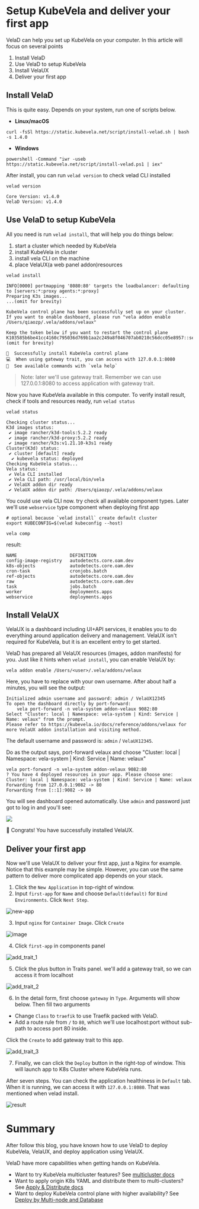 # Setup KubeVela and deliver your first app

VelaD can help you set up KubeVela on your computer. In this article will focus on several points

1. Install VelaD
2. Use VelaD to setup KubeVela
3. Install VelaUX
4. Deliver your first app

## Install VelaD

This is quite easy. Depends on your system, run one of scripts below.

- **Linux/macOS**
```shell
curl -fsSl https://static.kubevela.net/script/install-velad.sh | bash -s 1.4.0
```

- **Windows**
```shell
powershell -Command "iwr -useb https://static.kubevela.net/script/install-velad.ps1 | iex"
```

After install, you can run `velad version` to check velad CLI installed

```shell
velad version
```
```text
Core Version: v1.4.0
VelaD Version: v1.4.0
```

## Use VelaD to setup KubeVela

All you need is run `velad install`, that will help you do things below:

1. start a cluster which needed by KubeVela
2. install KubeVela in cluster
3. install vela CLI on the machine
4. place VelaUX(a web panel addon)resources

```shell
velad install
```
```text
INFO[0000] portmapping '8080:80' targets the loadbalancer: defaulting to [servers:*:proxy agents:*:proxy] 
Preparing K3s images...
...(omit for brevity)

KubeVela control plane has been successfully set up on your cluster.
If you want to enable dashboard, please run "vela addon enable /Users/qiaozp/.vela/addons/velaux"

Keep the token below if you want to restart the control plane
K103585b6be41cc4160c795036d769b1aa2c249a8f046707ab0210c56dcc05e8957::server:kOcAPpOXfVfBbrMBinan..(omit for brevity)

🚀  Successfully install KubeVela control plane
💻  When using gateway trait, you can access with 127.0.0.1:8080
🔭  See available commands with `vela help`
```

> Note: later we'll use gateway trait. Remember we can use 127.0.0.1:8080 to access application with gateway trait.

Now you have KubeVela available in this computer. To verify install result, check if tools and resources ready,
run `velad status`

```shell
velad status
```
```text
Checking cluster status...
K3d images status:
 ✔ image rancher/k3d-tools:5.2.2 ready
 ✔ image rancher/k3d-proxy:5.2.2 ready
 ✔ image rancher/k3s:v1.21.10-k3s1 ready
Cluster(K3d) status:
 ✔ cluster [default] ready
  ✔ kubevela status: deployed
Checking KubeVela status...
Vela status:
 ✔ Vela CLI installed
 ✔ Vela CLI path: /usr/local/bin/vela
 ✔ VelaUX addon dir ready
 ✔ VelaUX addon dir path: /Users/qiaozp/.vela/addons/velaux
```

You could use vela CLI now. try check all available component types. Later we'll use `webservice` type component when deploying first app
```shell
# optional because `velad install` create default cluster
export KUBECONFIG=$(velad kubeconfig --host)
```

```shell
vela comp
```

result:
```text
NAME                    DEFINITION
config-image-registry   autodetects.core.oam.dev
k8s-objects             autodetects.core.oam.dev
cron-task               cronjobs.batch
ref-objects             autodetects.core.oam.dev
raw                     autodetects.core.oam.dev
task                    jobs.batch
worker                  deployments.apps
webservice              deployments.apps
```

## Install VelaUX

VelaUX is a dashboard including UI+API services, it enables you to do everything around application delivery and management.
VelaUX isn't required for KubeVela, but it is an excellent entry to get started.

VelaD has prepared all VelaUX resources (images, addon manifests) for you. Just like it hints when `velad install`, you can enable VelaUX by:

```shell
vela addon enable /Users/<user>/.vela/addons/velaux
```

Here, you have to replace <user> with your own username. After about half a minutes, you will see the output:

```text
Initialized admin username and password: admin / VelaUX12345
To open the dashboard directly by port-forward:
    vela port-forward -n vela-system addon-velaux 9082:80
Select "Cluster: local | Namespace: vela-system | Kind: Service | Name: velaux" from the prompt.
Please refer to https://kubevela.io/docs/reference/addons/velaux for more VelaUX addon installation and visiting method.
```

The default username and password is: `admin` / `VelaUX12345`.

Do as the output says, port-forward velaux and choose "Cluster: local | Namespace: vela-system | Kind: Service | Name: velaux"

```shell
vela port-forward -n vela-system addon-velaux 9082:80
? You have 4 deployed resources in your app. Please choose one: Cluster: local | Namespace: vela-system | Kind: Service | Name: velaux
Forwarding from 127.0.0.1:9082 -> 80
Forwarding from [::1]:9082 -> 80
```

You will see dashboard opened automatically. Use `admin` and password just got to log in and you'll see:

![](./resources/dashbord.jpg)

🎉 Congrats! You have successfully installed VelaUX.

## Deliver your first app

Now we'll use VelaUX to deliver your first app, just a Nginx for example.
Notice that this example may be simple. However, you can use the same pattern to deliver more complicated app depends on your stack.

1. Click the `New Application` in top-right of window.
2. Input `first-app` for `Name` and choose `Default(default)` for `Bind Environments`. Click `Next Step`.

![new-app](resources/01.new_app.jpg)

3. Input `nginx` for `Container Image`. Click `Create`

![image](resources/01.new_app_2.jpg)

4. Click `first-app` in components panel

![add_trait_1](resources/01.add_trait.jpg)

5. Click the plus button in Traits panel. we'll add a gateway trait, so we can access it from localhost

![add_trait_2](resources/01.add_trait_2.jpg)

6. In the detail form, first choose `gateway` in `Type`. Arguments will show below. Then fill two arguments
- Change `Class` to `traefik` to use Traefik packed with VelaD.
- Add a route rule from `/` to `80`, which we'll use localhost:port without sub-path to access port 80 inside.
 
Click the `Create` to add gateway trait to this app.

![add_trait_3](resources/01.add_trait_3.jpg)

7. Finally, we can click the `Deploy` button in the right-top of window. This will launch app to K8s Cluster where
   KubeVela runs.

After seven steps. You can check the application healthiness in `Default` tab. When it is running, we can access it with
`127.0.0.1:8080`. That was mentioned when velad install.

![result](resources/01.result.jpg)

# Summary

After follow this blog, you have known how to use VelaD to deploy KubeVela, VelaUX, and deploy application using VelaUX. 

VelaD have more capabilities when getting hands on KubeVela.

- Want to try KubeVela multicluster features? See [multicluster docs](02.multicluster.md)
- Want to apply origin K8s YAML and distribute them to multi-clusters? See [Apply & Distribute docs](03.apply-and-distribute.md)
- Want to deploy KubeVela control plane with higher availability? See [Deploy by Multi-node and Database](04.ha.md)

